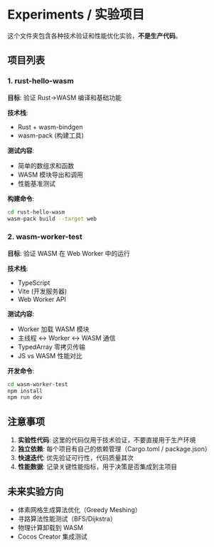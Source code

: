 # Experiments / 实验项目

这个文件夹包含各种技术验证和性能优化实验，**不是生产代码**。

## 项目列表

### 1. rust-hello-wasm
**目标**: 验证 Rust→WASM 编译和基础功能

**技术栈**:
- Rust + wasm-bindgen
- wasm-pack (构建工具)

**测试内容**:
- 简单的数组求和函数
- WASM 模块导出和调用
- 性能基准测试

**构建命令**:
```bash
cd rust-hello-wasm
wasm-pack build --target web
```

### 2. wasm-worker-test
**目标**: 验证 WASM 在 Web Worker 中的运行

**技术栈**:
- TypeScript
- Vite (开发服务器)
- Web Worker API

**测试内容**:
- Worker 加载 WASM 模块
- 主线程 ↔ Worker ↔ WASM 通信
- TypedArray 零拷贝传输
- JS vs WASM 性能对比

**开发命令**:
```bash
cd wasm-worker-test
npm install
npm run dev
```

## 注意事项

1. **实验性代码**: 这里的代码仅用于技术验证，不要直接用于生产环境
2. **独立依赖**: 每个项目有自己的依赖管理（Cargo.toml / package.json）
3. **快速迭代**: 优先验证可行性，代码质量其次
4. **性能数据**: 记录关键性能指标，用于决策是否集成到主项目

## 未来实验方向

- 体素网格生成算法优化（Greedy Meshing）
- 寻路算法性能测试（BFS/Dijkstra）
- 物理计算卸载到 WASM
- Cocos Creator 集成测试
